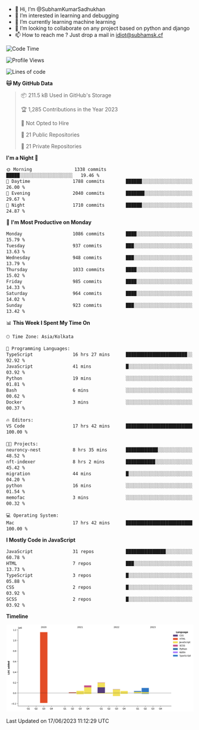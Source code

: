 - 👋 Hi, I’m @SubhamKumarSadhukhan
- 👀 I’m interested in learning and debugging
- 🌱 I’m currently learning machine learning
- 💞️ I’m looking to collaborate on any project based on python and django
- 📫 How to reach me ?
      Just drop a mail in idiot@subhamsk.cf

<!---
SubhamKumarSadhukhan/SubhamKumarSadhukhan is a ✨ special ✨ repository because its `README.md` (this file) appears on your GitHub profile.
You can click the Preview link to take a look at your changes.
--->


<!--START_SECTION:waka-->
![Code Time](http://img.shields.io/badge/Code%20Time-1%2C235%20hrs%2048%20mins-blue)

![Profile Views](http://img.shields.io/badge/Profile%20Views-4-blue)

![Lines of code](https://img.shields.io/badge/From%20Hello%20World%20I%27ve%20Written-1.8%20million%20lines%20of%20code-blue)

**🐱 My GitHub Data** 

> 📦 211.5 kB Used in GitHub's Storage 
 > 
> 🏆 1,285 Contributions in the Year 2023
 > 
> 🚫 Not Opted to Hire
 > 
> 📜 21 Public Repositories 
 > 
> 🔑 21 Private Repositories 
 > 
**I'm a Night 🦉** 

```text
🌞 Morning                1338 commits        █████░░░░░░░░░░░░░░░░░░░░   19.46 % 
🌆 Daytime                1788 commits        ██████░░░░░░░░░░░░░░░░░░░   26.00 % 
🌃 Evening                2040 commits        ███████░░░░░░░░░░░░░░░░░░   29.67 % 
🌙 Night                  1710 commits        ██████░░░░░░░░░░░░░░░░░░░   24.87 % 
```
📅 **I'm Most Productive on Monday** 

```text
Monday                   1086 commits        ████░░░░░░░░░░░░░░░░░░░░░   15.79 % 
Tuesday                  937 commits         ███░░░░░░░░░░░░░░░░░░░░░░   13.63 % 
Wednesday                948 commits         ███░░░░░░░░░░░░░░░░░░░░░░   13.79 % 
Thursday                 1033 commits        ████░░░░░░░░░░░░░░░░░░░░░   15.02 % 
Friday                   985 commits         ████░░░░░░░░░░░░░░░░░░░░░   14.33 % 
Saturday                 964 commits         ████░░░░░░░░░░░░░░░░░░░░░   14.02 % 
Sunday                   923 commits         ███░░░░░░░░░░░░░░░░░░░░░░   13.42 % 
```


📊 **This Week I Spent My Time On** 

```text
🕑︎ Time Zone: Asia/Kolkata

💬 Programming Languages: 
TypeScript               16 hrs 27 mins      ███████████████████████░░   92.92 % 
JavaScript               41 mins             █░░░░░░░░░░░░░░░░░░░░░░░░   03.92 % 
Python                   19 mins             ░░░░░░░░░░░░░░░░░░░░░░░░░   01.81 % 
Bash                     6 mins              ░░░░░░░░░░░░░░░░░░░░░░░░░   00.62 % 
Docker                   3 mins              ░░░░░░░░░░░░░░░░░░░░░░░░░   00.37 % 

🔥 Editors: 
VS Code                  17 hrs 42 mins      █████████████████████████   100.00 % 

🐱‍💻 Projects: 
neuroncy-nest            8 hrs 35 mins       ████████████░░░░░░░░░░░░░   48.52 % 
nft-indexer              8 hrs 2 mins        ███████████░░░░░░░░░░░░░░   45.42 % 
migration                44 mins             █░░░░░░░░░░░░░░░░░░░░░░░░   04.20 % 
python                   16 mins             ░░░░░░░░░░░░░░░░░░░░░░░░░   01.54 % 
memofac                  3 mins              ░░░░░░░░░░░░░░░░░░░░░░░░░   00.32 % 

💻 Operating System: 
Mac                      17 hrs 42 mins      █████████████████████████   100.00 % 
```

**I Mostly Code in JavaScript** 

```text
JavaScript               31 repos            ███████████████░░░░░░░░░░   60.78 % 
HTML                     7 repos             ███░░░░░░░░░░░░░░░░░░░░░░   13.73 % 
TypeScript               3 repos             █░░░░░░░░░░░░░░░░░░░░░░░░   05.88 % 
CSS                      2 repos             █░░░░░░░░░░░░░░░░░░░░░░░░   03.92 % 
SCSS                     2 repos             █░░░░░░░░░░░░░░░░░░░░░░░░   03.92 % 
```



**Timeline**

![Lines of Code chart](https://raw.githubusercontent.com/SubhamKumarSadhukhan/SubhamKumarSadhukhan/main/assets/bar_graph.png)


 Last Updated on 17/06/2023 11:12:29 UTC
<!--END_SECTION:waka-->

